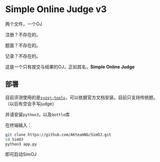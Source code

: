 # Simple Online Judge v3

两个文件，一个OJ

注册？不存在的。

题面？不存在的。

记录？不存在的。

这是一个只有提交与结果的OJ，正如其名，**Simple Online Judge**

## 部署

目前评测使用的是[`syzoj-tools`](<https://github.com/syzoj/syzoj-tools>)，可以依据官方文档安装，目前只支持传统题。（以后有空会手写judge）

并请安装`python3`，以及`bottle`库

在终端输入：

```bash
git clone https://github.com/AKteamNG/SimOJ.git
cd SimOJ
python3 app.py
```

即可启动SimOJ



